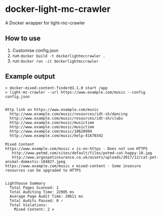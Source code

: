 # docker-light-mc-crawler
A Docker wrapper for light-mc-crawler

## How to use
1) Customise config.json
2) run `docker build -t dockerlightmccrawler .`
3) run `docker run -it dockerlightmccrawler`

## Example output

```
> docker-mixed-content-finder@1.1.0 start /app
> light-mc-crawler --url https://www.example.com/music --config config.json


Http link on https://www.example.com/music
  http://www.example.com/music/resources/idt-sh/dancing
  http://www.example.com/music/resources/idt-sh/clubs
  http://www.example.com/music/musictime
  http://www.example.com/music/musictime
  http://www.example.com/music/10628994
  http://www.example.com/music/help-41670342

Mixed Content
https://www.example.com/music ✗ is-on-https - Does not use HTTPS
   http://www.petmd.com/sites/default/files/petmd-cat-happy-10.jpg
   http://www.argospetinsurance.co.uk/assets/uploads/2017/12/cat-pet-animal-domestic-104827.jpeg
https://www.example.com/music ✗ mixed-content - Some insecure resources can be upgraded to HTTPS


Lighthouse Summary
  Total Pages Scanned: 1
  Total Auditing Time: 22905 ms
  Average Page Audit Time: 20611 ms
  Total Audits Passed: 0 ✓
  Total Violations:
    Mixed Content: 2 ✗

